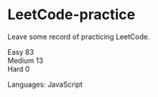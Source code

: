# LeetCode-practice
Leave some record of practicing LeetCode.

Easy 83 
<br>
Medium 13 
<br>
Hard 0 
 
Languages: JavaScript
